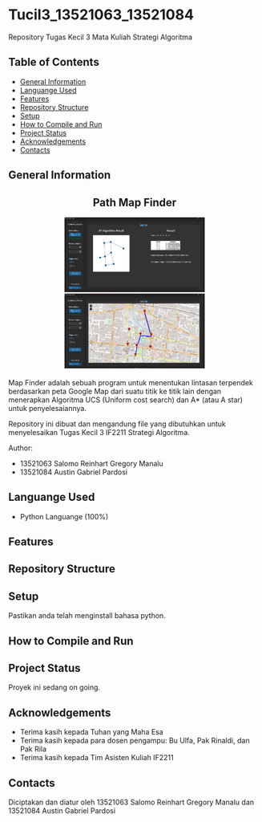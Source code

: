 # Tucil3_13521063_13521084
Repository Tugas Kecil 3 Mata Kuliah Strategi Algoritma

## Table of Contents
* [General Information](#general-information)
* [Languange Used](#languange-used)
* [Features](#features)
* [Repository Structure](#repository-structure)
* [Setup](#setup)
* [How to Compile and Run](#how-to-compile-and-run)
* [Project Status](#project-status)
* [Acknowledgements](#acknowledgements)
* [Contacts](#contacts)

## General Information
<div align="center">
    <h2>Path Map Finder</h2>
    <img src="img/GUI_1.png" alt="1" style="max-width:20em;"></img>
    <img src="img/GUI_2.png" alt="2" style="max-width:20em;"></img>
    <br/>
    <br/>
</div>
Map Finder adalah sebuah program untuk menentukan lintasan terpendek berdasarkan peta Google Map dari suatu titik ke titik lain dengan menerapkan Algoritma UCS (Uniform cost search) dan A* (atau A star) untuk penyelesaiannya.

Repository ini dibuat dan mengandung file yang dibutuhkan untuk menyelesaikan Tugas Kecil 3 IF2211 Strategi Algoritma.

Author: 
- 13521063 Salomo Reinhart Gregory Manalu
- 13521084 Austin Gabriel Pardosi

## Languange Used
- Python Languange (100%)

## Features

## Repository Structure

## Setup
Pastikan anda telah menginstall bahasa python.

## How to Compile and Run

## Project Status
Proyek ini sedang on going.

## Acknowledgements
- Terima kasih kepada Tuhan yang Maha Esa
- Terima kasih kepada para dosen pengampu: Bu Ulfa, Pak Rinaldi, dan Pak Rila
- Terima kasih kepada Tim Asisten Kuliah IF2211

## Contacts
Diciptakan dan diatur oleh 13521063 Salomo Reinhart Gregory Manalu dan 13521084 Austin Gabriel Pardosi
